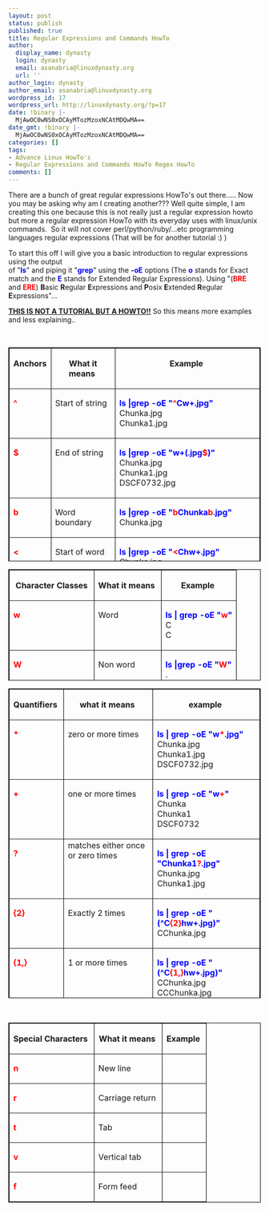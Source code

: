 ```yaml
---
layout: post
status: publish
published: true
title: Regular Expressions and Commands HowTo
author:
  display_name: dynasty
  login: dynasty
  email: asanabria@linuxdynasty.org
  url: ''
author_login: dynasty
author_email: asanabria@linuxdynasty.org
wordpress_id: 17
wordpress_url: http://linuxdynasty.org/?p=17
date: !binary |-
  MjAwOC0wNS0xOCAyMTozMzoxNCAtMDQwMA==
date_gmt: !binary |-
  MjAwOC0wNS0xOCAyMTozMzoxNCAtMDQwMA==
categories: []
tags:
- Advance Linux HowTo's
- Regular Expressions and Commands HowTo Regex HowTo
comments: []
---
```

<p><span class="dropcap">T</span>here are a bunch of great regular expressions HowTo's out there..... Now you may be asking why am I creating another??? Well quite simple, I am creating this one because this is not really just a regular expression howto but more a regular expression HowTo with its everyday uses with linux/unix commands.&nbsp; So it will not cover perl/python/ruby/...etc programming languages regular expressions (That will be for another tutorial :) )</p>
<p>To start this off I will give you a basic introduction to regular expressions using the output <br />
of &quot;<font color="#0000ff"><strong>ls</strong></font>&quot; and piping it &quot;<font color="#0000ff"><strong>grep</strong></font>&quot; using the <strong>-<font color="#0000ff">oE</font></strong> options (The <font color="#0000ff"><strong>o</strong></font> stands for Exact match and the <font color="#0000ff"><strong>E</strong></font> stands for Extended Regular Expressions). Using &quot;(<font color="#ff0000"><strong>BRE</strong></font> and <strong><font color="#ff0000">ERE</font></strong>) <strong>B</strong>asic <strong>R</strong>egular <strong>E</strong>xpressions and <strong>P</strong>osix <strong>E</strong>xtended <strong>R</strong>egular <strong>E</strong>xpressions&quot;...</p>
<p><u><strong>THIS IS NOT A TUTORIAL BUT A HOWTO</strong><strong>!!</strong></u> So this means more examples and less explaining..</p>
<p>&nbsp;</p>
<table style="border-collapse: collapse" align="center" border="1" bordercolor="#000000" cellpadding="3" cellspacing="0" height="427" width="633">
<tbody>
<tr valign="top">
<th scope="col">
<p>Anchors</p>
</th>
<th scope="col">
<p>What it means&nbsp;</p>
</th>
<th scope="col">
<p>Example&nbsp;</p>
</th>
</tr>
<tr valign="top">
<td>
<p><strong><font color="#ff0000">^ </font></strong></p>
</td>
<td>
<p>Start of string</p>
</td>
<td>
<p><font color="#0000ff"><strong>ls |grep -oE &quot;<font color="#ff0000">^</font>Cw+.jpg&quot;</strong></font><br />
Chunka.jpg<br />
Chunka1.jpg</p>
</td>
</tr>
<tr valign="top">
<td>
<p><font color="#ff0000"><strong>$</strong></font>&nbsp;</p>
</td>
<td>
<p>End of string&nbsp;</p>
</td>
<td>
<p><font color="#0000ff"><strong>ls |grep -oE &quot;w+(.jpg<font color="#ff0000">$</font>)&quot;</strong></font><br />
Chunka.jpg<br />
Chunka1.jpg<br />
DSCF0732.jpg</p>
</td>
</tr>
<tr valign="top">
<td>
<p><font color="#ff0000"><strong>b</strong></font>&nbsp;</p>
</td>
<td>
<p>Word boundary&nbsp;</p>
</td>
<td>
<p><font color="#0000ff"><strong>ls |grep -oE &quot;<font color="#ff0000">b</font>Chunka<font color="#ff0000">b</font>.jpg&quot;</strong></font><br />
Chunka.jpg </p>
</td>
</tr>
<tr valign="top">
<td>
<p><font color="#ff0000"><strong>&lt;</strong></font>&nbsp;</p>
</td>
<td>
<p>Start of word&nbsp;</p>
</td>
<td>
<p><font color="#0000ff"><strong>ls |grep -oE &quot;<font color="#ff0000">&lt;</font>Chw+.jpg&quot;</strong></font><br />
Chunka.jpg<br />
Chunka1.jpg </p>
</td>
</tr>
<tr valign="top">
<td>
<p><font color="#ff0000"><strong>&gt;</strong></font>&nbsp;</p>
</td>
<td>
<p>End of word&nbsp;</p>
</td>
<td>
<p><font color="#0000ff"><strong>ls Scripts/Python/ |grep -oE &quot;w+<font color="#ff0000">&gt;</font>.py&quot;</strong></font><br />
xen_mac_generate.py&nbsp;</p>
</td>
</tr>
</tbody>
</table>
<table style="border-collapse: collapse" align="center" border="1" bordercolor="#000000" cellpadding="3" cellspacing="0" height="222" width="355">
<tbody>
<tr valign="top">
<th scope="col">
<p>&nbsp;Character Classes&nbsp;</p>
</th>
<th scope="col"></p>
<p>What it means&nbsp;</p>
</th>
<th scope="col">
<p>Example&nbsp;</p>
</th>
</tr>
<tr valign="top">
<td>
<p><font color="#ff0000"><strong>w</strong></font>&nbsp;</p>
</td>
<td>
<p>Word&nbsp;</p>
</td>
<td>
<p><font color="#0000ff"><strong>ls | grep -oE &quot;<font color="#ff0000">w</font>&quot;</strong></font><br />
C<br />
C</p>
</td>
</tr>
<tr valign="top">
<td>
<p><font color="#ff0000"><strong>W&nbsp;</strong></font></p>
</td>
<td>
<p>Non word&nbsp;</p>
</td>
<td>
<p><font color="#0000ff"><strong>ls |grep -oE &quot;<font color="#ff0000">W</font>&quot;</strong></font><br />
.<br />
. </p>
</td>
</tr>
</tbody>
</table>
<table style="border-collapse: collapse" align="center" border="1" bordercolor="#000000" cellpadding="3" cellspacing="0" height="618" width="630">
<tbody>
<tr valign="top">
<th scope="col">
<p>Quantifiers&nbsp;</p>
</th>
<th scope="col">
<p>what it means&nbsp;</p>
</th>
<th scope="col">
<p>example&nbsp;</p>
</th>
</tr>
<tr valign="top">
<td>
<p><font color="#ff0000"><strong>*</strong></font>&nbsp;</p>
</td>
<td>
<p>zero or more times</p>
</td>
<td>
<p><font color="#0000ff"><strong>ls | grep -oE &quot;w<font color="#ff0000">*</font>.jpg&quot;</strong></font><br />
Chunka.jpg<br />
Chunka1.jpg<br />
DSCF0732.jpg </p>
</td>
</tr>
<tr valign="top">
<td>
<p><font color="#ff0000"><strong>+</strong></font>&nbsp;</p>
</td>
<td>
<p>one or more times&nbsp;</p>
</td>
<td>
<p><font color="#0000ff"><strong>ls | grep -oE &quot;w<font color="#ff0000">+</font>&quot;</strong></font><br />
Chunka<br />
Chunka1<br />
DSCF0732 </p>
</td>
</tr>
<tr valign="top">
<td>
<p><font color="#ff0000"><strong>?</strong></font>&nbsp;</p>
</td>
<td>matches either once or zero times </td>
<td>
<p><font color="#0000ff"><strong>ls | grep -oE &quot;Chunka1<font color="#ff0000">?</font>.jpg&quot;</strong></font><br />
Chunka.jpg<br />
Chunka1.jpg</p>
</td>
</tr>
<tr valign="top">
<td>
<p><font color="#ff0000"><strong>{2}</strong></font>&nbsp;</p>
</td>
<td>
<p>Exactly 2 times</p>
</td>
<td>
<p><font color="#0000ff"><strong>ls | grep -oE &quot;(^C<font color="#ff0000">{2}</font>hw+.jpg)&quot;</strong></font><br />
CChunka.jpg </p>
</td>
</tr>
<tr valign="top">
<td>
<p><font color="#ff0000"><strong>{1,}</strong></font></p>
</td>
<td>
<p>1 or more times</p>
</td>
<td>
<p><font color="#0000ff"><strong>ls | grep -oE &quot;(^C<font color="#ff0000">{1,}</font>hw+.jpg)&quot;</strong></font><br />
CChunka.jpg<br />
CCChunka.jpg<br />
Chunka.jpg<br />
Chunka1.jpg<br />
Chunka11.jpg </p>
</td>
</tr>
<tr valign="top">
<td>
<p><font color="#ff0000"><strong>{1,2}&nbsp;</strong></font></p>
</td>
<td>
<p>1 through 2 times</p>
</td>
<td>
<p><strong><font color="#0000ff">ls | grep -oE &quot;(^C<font color="#ff0000">{1,2}</font>hw+.jpg)&quot;</font></strong><br />
CChunka.jpg<br />
Chunka.jpg<br />
Chunka1.jpg<br />
Chunka11.jpg </p>
</td>
</tr>
</tbody>
</table>
<p>&nbsp;</p>
<table style="width: 100%; border-collapse: collapse" summary="" border="1" bordercolor="#000000" cellpadding="3" cellspacing="0">
<tbody>
<tr valign="top">
<th scope="col">
<p>Special Characters&nbsp;</p>
</th>
<th scope="col">
<p>What it means&nbsp;</p>
</th>
<th scope="col">
<p>Example&nbsp;</p>
</th>
</tr>
<tr valign="top">
<td>
<p><strong><font color="#ff0000">n</font></strong>&nbsp;</p>
</td>
<td>
<p>New line&nbsp;</p>
</td>
<td>
<p>&nbsp;</p>
</td>
</tr>
<tr valign="top">
<td>
<p><font color="#ff0000"><strong>r</strong></font>&nbsp;</p>
</td>
<td>
<p>Carriage return&nbsp;</p>
</td>
<td>
<p>&nbsp;</p>
</td>
</tr>
<tr valign="top">
<td>
<p><font color="#ff0000"><strong>t</strong></font></p>
</td>
<td>
<p>Tab&nbsp;</p>
</td>
<td>
<p>&nbsp;</p>
</td>
</tr>
<tr valign="top">
<td>
<p><font color="#ff0000"><strong>v</strong></font></p>
<p>
</td>
<td>
<p>Vertical tab&nbsp;</p>
</td>
<td>
<p>&nbsp;</p>
</td>
</tr>
<tr valign="top">
<td>
<p><font color="#ff0000"><strong>f</strong></font></p>
</td>
<td>
<p>Form feed&nbsp;</p>
</td>
<td>
<p>&nbsp;</p>
</td>
</tr>
</tbody>
</table>
<p>&nbsp;</p>
<p>&nbsp;&nbsp;</p>
<p></p>
